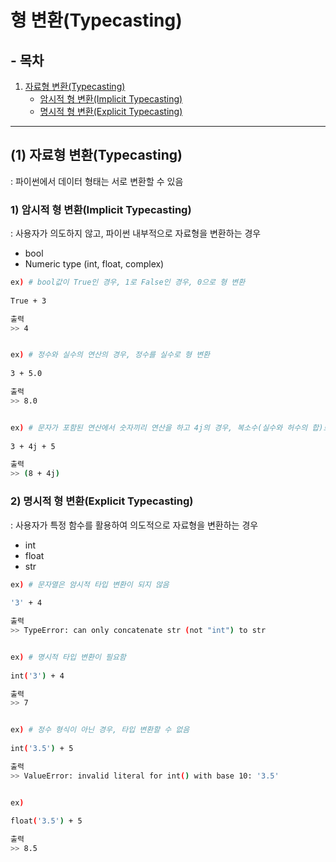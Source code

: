 # 형 변환(Typecasting)

## - 목차
1. [자료형 변환(Typecasting)](#1-자료형-변환typecasting)
    - [암시적 형 변환(Implicit Typecasting)](#1-암시적-형-변환implicit-typecasting)
    - [명시적 형 변환(Explicit Typecasting)](#2-명시적-형-변환explicit-typecasting)
   
---

## (1) 자료형 변환(Typecasting)


: 파이썬에서 데이터 형태는 서로 변환할 수 있음

### **1) 암시적 형 변환(Implicit Typecasting)**


: 사용자가 의도하지 않고, 파이썬 내부적으로 자료형을 변환하는 경우

- bool
- Numeric type (int, float, complex)

```bash
ex) # bool값이 True인 경우, 1로 False인 경우, 0으로 형 변환
  
True + 3

출력
>> 4


ex) # 정수와 실수의 연산의 경우, 정수를 실수로 형 변환
  
3 + 5.0

출력
>> 8.0


ex) # 문자가 포함된 연산에서 숫자끼리 연산을 하고 4j의 경우, 복소수(실수와 허수의 합)로 인식
  
3 + 4j + 5

출력
>> (8 + 4j)
```

### **2) 명시적 형 변환(Explicit Typecasting)**


: 사용자가 특정 함수를 활용하여 의도적으로 자료형을 변환하는 경우

- int
- float
- str

```bash
ex) # 문자열은 암시적 타입 변환이 되지 않음
 
'3' + 4

출력
>> TypeError: can only concatenate str (not "int") to str


ex) # 명시적 타입 변환이 필요함
  
int('3') + 4

출력
>> 7


ex) # 정수 형식이 아닌 경우, 타입 변환할 수 없음
  
int('3.5') + 5

출력
>> ValueError: invalid literal for int() with base 10: '3.5'


ex)
  
float('3.5') + 5

출력
>> 8.5
```